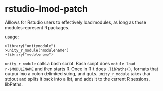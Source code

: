 # rstudio-lmod-patch
Alllows for Rstudio users to effectively load modules, as long as those modules represent R packages.

usage:
```
>library("unitymodule")
>unity_r_module("modulename")
>library("modulename")
```

`unity_r_module` calls a bash script. Bash script does `module load r-$MODULENAME` and then starts R.
Once in R it does `.libPaths()`, formats that output into a colon delimited string, and quits.
`unity_r_module` takes that stdout and splits it back into a list, and adds it to the current R
sessions, libPaths.
